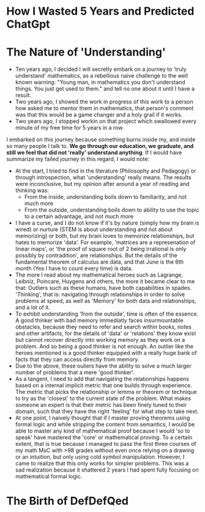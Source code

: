 # How I Wasted 5 Years and Predicted ChatGpt

# The Nature of 'Understanding'

* Ten years ago, I decided I will secretly embark on a journey to 'truly understand' mathematics, as a rebellious naive challenge to the well known warning: "Young man, in mathematics you don't understand things. You just get used to them." and tell no one about it until I have a result.
* Two years ago, I showed the work in progress of this work to a person how asked me to mentor them in mathematics, that person's comment was that this would be a game changer and a holy grail if it works.
* Two years ago, I stopped workin on that project which swallowed every minute of my free time for 5 years in a row.

I embarked on this journey because something burns inside my, and inside so many people I talk to. **We go through our education, we graduate, and still we feel that did not 'really' understand anything**. If I would have summarize my failed journey in this regard, I would note:
* At the start, I tried to find in the literature (Philosophy and Pedagogy) or through introspection, what 'understanding' really means. The results were inconclusive, but my opinion after around a year of reading and thinking was:
  - From the inside, understanding boils down to familiarity, and not much more
  - From the outside, understanding boils down to ability to use the topic to a certain advantage, and not much more 
* I have a curse, and I do not know if it's by nature (simply how my brain is wired) or nurture (STEM is about understanding and not about memorizing) or both, but my brain loves to memorize relationships, but hates to memorize 'data'. For example, 'matrices are a represenation of linear maps', or 'the proof of square root of 2 being irrational is only possibly by contradition', are relationships. But the details of the fundamental theorem of calculus are data, and that June is the 6th month (Yes I have to count every time) is data.
* The more I read about my mathematical heroes such as Lagrange, Leibniz, Poincare, Huygens and others, the more it became clear to me that: Outliers such as these humans, have both capabilities in spades. 'Thinking', that is: navigating through relationships in order to solve problems at speed, as well as 'Memory' for both data and relationships, and a lot of it. 
* To exhibit understanding 'from the outside', time is often of the essence. A good thinker with bad memory immediatly faces insurmountable obstacles, because they need to refer and search within books, notes and other artifacts, for the details of 'data' or 'relations' they know exist but cannot recover directly into working memory as they work on a problem. And so being a good thinker is not enough. An outlier like the heroes mentioned is a good thinker equipped with a really huge bank of facts that they can access directly from memory. 
* Due to the above, these ouliers have the ability to solve a much larger number of problems that a mere 'good thinker'.
* As a tangent, I need to add that navigating the relationships happens based on a internal implicit metric that one builds through experience. The metric that picks the relationship or lemma or theorem or technique to try as the 'closest' to the current state of the problem. What makes someone an expert is that their metric has been finely tuned to their domain, such that they have the right 'feeling' for what step to take next. 
* At one point, I naively thought that if I master proving theorems using formal logic and while stripping the content from semantics, I would be able to master any kind of mathematical proof because I would 'so to speak' have mastered the 'core' or mathematical proving. To a certain extent, that is true because I managed to pass the first three courses of my math MsC with >98 grades without even once relying on a drawing or an intuition, but only using cold symbol manipulation. However, I came to realize that this only works for simpler problems. This was a sad realization because it shattered 2 years I had spent fully focusing on mathematical formal logic.

# The Birth of DefDefQed




